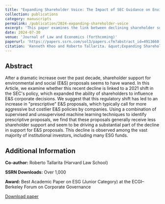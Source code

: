 ```yaml
---
title: "Expanding Shareholder Voice: The Impact of SEC Guidance on Environmental and Social Proposals"
collection: publications
category: manuscripts
permalink: /publication/2024-expanding-shareholder-voice
excerpt: 'This paper examines the link between declining shareholder support for E&S proposals and the 2021 shift in SEC policy.'
date: 2024-07-30
venue: 'Journal of Law and Economics (forthcoming)'
paperurl: 'https://papers.ssrn.com/sol3/papers.cfm?abstract_id=4913660'
citation: 'Kenneth Khoo and Roberto Tallarita. &quot;Expanding Shareholder Voice: The Impact of SEC Guidance on Environmental and Social Proposals.&quot; <i>Journal of Law and Economics</i> (forthcoming). European Corporate Governance Institute - Law Working Paper No. 822/2025.'
---
```


## Abstract

After a dramatic increase over the past decade, shareholder support for environmental and social (E&S) proposals seems to have waned. In this Article, we examine whether this recent decline is linked to a 2021 shift in the SEC's policy, which expanded the ability of shareholders to influence E&S corporate decisions. We suggest that this regulatory shift has led to an increase in "prescriptive" E&S proposals, which typically call for more aggressive but costlier E&S policies by companies. Using a combination of supervised and unsupervised machine learning techniques to identify prescriptive proposals, we find that these proposals generally receive less shareholder support and seem to be driving a substantial part of the decline in support for E&S proposals. This decline is observed among the vast majority of institutional investors, including many ESG funds.

## Additional Information

**Co-author:** Roberto Tallarita (Harvard Law School)

**SSRN Downloads:** Over 1,000

**Award:** Best Academic Paper on ESG (Junior Category) at the ECGI–Berkeley Forum on Corporate Governance

[Download paper](https://papers.ssrn.com/sol3/papers.cfm?abstract_id=4913660)
